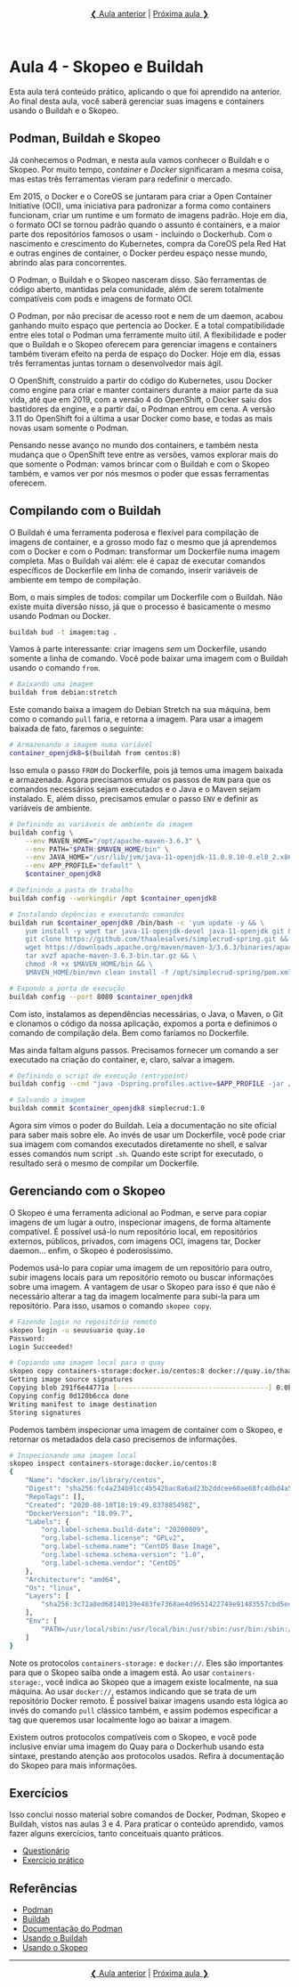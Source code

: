 <p align="center"><a href="../aula03">❮ Aula anterior</a> | <a href="../aula05">Próxima aula ❯</a></p>
<br/>

# Aula 4 - Skopeo e Buildah
Esta aula terá conteúdo prático, aplicando o que foi aprendido na anterior. Ao final desta aula, você saberá gerenciar suas imagens e containers usando o Buildah e o Skopeo.

## Podman, Buildah e Skopeo
Já conhecemos o Podman, e nesta aula vamos conhecer o Buildah e o Skopeo. Por muito tempo, *container* e *Docker* significaram a mesma coisa, mas estas três ferramentas vieram para redefinir o mercado. 

Em 2015, o Docker e o CoreOS se juntaram para criar a Open Container Initiative (OCI), uma iniciativa para padronizar a forma como containers funcionam, criar um runtime e um formato de imagens padrão. Hoje em dia, o formato OCI se tornou padrão quando o assunto é containers, e a maior parte dos repositórios famosos o usam - incluindo o Dockerhub. Com o nascimento e crescimento do Kubernetes, compra da CoreOS pela Red Hat e outras engines de container, o Docker perdeu espaço nesse mundo, abrindo alas para concorrentes. 

O Podman, o Buildah e o Skopeo nasceram disso. São ferramentas de código aberto, mantidas pela comunidade, além de serem totalmente compatíveis com pods e imagens de formato OCI. 

O Podman, por não precisar de acesso root e nem de um daemon, acabou ganhando muito espaço que pertencia ao Docker. E a total compatibilidade entre eles total o Podman uma ferramente muito útil. A flexibilidade e poder que o Buildah e o Skopeo oferecem para gerenciar imagens e containers também tiveram efeito na perda de espaço do Docker. Hoje em dia, essas três ferramentas juntas tornam o desenvolvedor mais ágil. 

O OpenShift, construído a partir do código do Kubernetes, usou Docker como engine para criar e manter containers durante a maior parte da sua vida, até que em 2019, com a versão 4 do OpenShift, o Docker saiu dos bastidores da engine, e a partir daí, o Podman entrou em cena. A versão 3.11 do OpenShift foi a última a usar Docker como base, e todas as mais novas usam somente o Podman. 

Pensando nesse avanço no mundo dos containers, e também nesta mudança que o OpenShift teve entre as versões, vamos explorar mais do que somente o Podman: vamos brincar com o Buildah e com o Skopeo também, e vamos ver por nós mesmos o poder que essas ferramentas oferecem.

## Compilando com o Buildah
O Buildah é uma ferramenta poderosa e flexível para compilação de imagens de container, e a grosso modo faz o mesmo que já aprendemos com o Docker e com o Podman: transformar um Dockerfile numa imagem completa. Mas o Buildah vai além: ele é capaz de executar comandos específicos de Dockerfile em linha de comando, inserir variáveis de ambiente em tempo de compilação.

Bom, o mais simples de todos: compilar um Dockerfile com o Buildah. Não existe muita diversão nisso, já que o processo é basicamente o mesmo usando Podman ou Docker.

```bash
buildah bud -t imagem:tag .
```

Vamos à parte interessante: criar imagens *sem* um Dockerfile, usando somente a linha de comando. Você pode baixar uma imagem com o Buildah usando o comando `from`.

```bash
# Baixando uma imagem
buildah from debian:stretch
```

Este comando baixa a imagem do Debian Stretch na sua máquina, bem como o comando `pull` faria, e retorna a imagem. Para usar a imagem baixada de fato, faremos o seguinte:

```bash
# Armazenando a imagem numa variável
container_openjdk8=$(buildah from centos:8)
```

Isso emula o passo `FROM` do Dockerfile, pois já temos uma imagem baixada e armazenada. Agora precisamos emular os passos de `RUN` para que os comandos necessários sejam executados e o Java e o Maven sejam instalado. E, além disso, precisamos emular o passo `ENV` e definir as variáveis de ambiente.

```bash
# Definindo as variáveis de ambiente da imagem
buildah config \
    --env MAVEN_HOME="/opt/apache-maven-3.6.3" \
    --env PATH="$PATH:$MAVEN_HOME/bin" \
    --env JAVA_HOME="/usr/lib/jvm/java-11-openjdk-11.0.8.10-0.el8_2.x86_64" \
    --env APP_PROFILE="default" \
    $container_openjdk8

# Definindo a pasta de trabalho
buildah config --workingdir /opt $container_openjdk8

# Instalando depências e executando comandos
buildah run $container_openjdk8 /bin/bash -c 'yum update -y && \
    yum install -y wget tar java-11-openjdk-devel java-11-openjdk git && \
    git clone https://github.com/thaalesalves/simplecrud-spring.git && \
    wget https://downloads.apache.org/maven/maven-3/3.6.3/binaries/apache-maven-3.6.3-bin.tar.gz && \
    tar xvzf apache-maven-3.6.3-bin.tar.gz && \
    chmod -R +x $MAVEN_HOME/bin && \
    $MAVEN_HOME/bin/mvn clean install -f /opt/simplecrud-spring/pom.xml'

# Expondo a porta de execução
buildah config --port 8080 $container_openjdk8
```

Com isto, instalamos as dependências necessárias, o Java, o Maven, o Git e clonamos o código da nossa aplicação, expomos a porta e definimos o comando de compilação dela. Bem como faríamos no Dockerfile. 

Mas ainda faltam alguns passos. Precisamos fornecer um comando a ser executado na criação do container, e, claro, salvar a imagem.

```bash
# Definindo o script de execução (entrypoint)
buildah config --cmd "java -Dspring.profiles.active=$APP_PROFILE -jar /opt/simplecrud-spring/target/simplecrud-0.0.1-SNAPSHOT.jar" $container_openjdk8

# Salvando a imagem
buildah commit $container_openjdk8 simplecrud:1.0
```

Agora sim vimos o poder do Buildah. Leia a documentação no site oficial para saber mais sobre ele. Ao invés de usar um Dockerfile, você pode criar sua imagem com comandos executados diretamente no shell, e salvar esses comandos num script `.sh`. Quando este script for executado, o resultado será o mesmo de compilar um Dockerfile.

## Gerenciando com o Skopeo
O Skopeo é uma ferramenta adicional ao Podman, e serve para copiar imagens de um lugar a outro, inspecionar imagens, de forma altamente compatível. É possível usá-lo num repositório local, em repositórios externos, públicos, privados, com imagens OCI, imagens tar, Docker daemon... enfim, o Skopeo é poderosíssimo. 

Podemos usá-lo para copiar uma imagem de um repositório para outro, subir imagens locais para um repositório remoto ou buscar informações sobre uma imagem. A vantagem de usar o Skopeo para isso é que não é necessário alterar a tag da imagem localmente para subi-la para um repositório. Para isso, usamos o comando `skopeo copy`.

```bash
# Fazendo login no repositório remoto
skopeo login -u seuusuario quay.io
Password: 
Login Succeeded!

# Copiando uma imagem local para o quay
skopeo copy containers-storage:docker.io/centos:8 docker://quay.io/thaalesalves/centos-novo:8
Getting image source signatures
Copying blob 291f6e44771a [--------------------------------------] 0.0b / 0.0b
Copying config 0d120b6cca done  
Writing manifest to image destination
Storing signatures
```

Podemos também inspecionar uma imagem de container com o Skopeo, e retornar os metadados dela caso precisemos de informações.

```bash
# Inspecionando uma imagem local
skopeo inspect containers-storage:docker.io/centos:8
{
    "Name": "docker.io/library/centos",
    "Digest": "sha256:fc4a234b91cc4b542bac8a6ad23b2ddcee60ae68fc4dbd4a52efb5f1b0baad71",
    "RepoTags": [],
    "Created": "2020-08-10T18:19:49.837885498Z",
    "DockerVersion": "18.09.7",
    "Labels": {
        "org.label-schema.build-date": "20200809",
        "org.label-schema.license": "GPLv2",
        "org.label-schema.name": "CentOS Base Image",
        "org.label-schema.schema-version": "1.0",
        "org.label-schema.vendor": "CentOS"
    },
    "Architecture": "amd64",
    "Os": "linux",
    "Layers": [
        "sha256:3c72a8ed68140139e483fe7368ae4d9651422749e91483557cbd5ecf99a96110"
    ],
    "Env": [
        "PATH=/usr/local/sbin:/usr/local/bin:/usr/sbin:/usr/bin:/sbin:/bin"
    ]
}
```

Note os protocolos `containers-storage:` e `docker://`. Eles são importantes para que o Skopeo saiba onde a imagem está. Ao usar `containers-storage:`, você indica ao Skopeo que a imagem existe localmente, na sua máquina. Ao usar `docker://`, estamos indicando que se trata de um repositório Docker remoto. É possível baixar imagens usando esta lógica ao invés do comando `pull` clássico também, e assim podemos especificar a tag que queremos usar localmente logo ao baixar a imagem.

Existem outros protocolos compatíveis com o Skopeo, e você pode inclusive enviar uma imagem do Quay para o Dockerhub usando esta sintaxe, prestando atenção aos protocolos usados. Refira à documentação do Skopeo para mais informações. 

## Exercícios
Isso conclui nosso material sobre comandos de Docker, Podman, Skopeo e Buildah, vistos nas aulas 3 e 4. Para praticar o conteúdo aprendido, vamos fazer alguns exercícios, tanto conceituais quanto práticos. 

* [Questionário](questionario.md)
* [Exercício prático](exercicio-pratico.md)

## Referências
* [Podman](https://podman.io/)
* [Buildah](https://buildah.io/)
* [Documentação do Podman](http://docs.podman.io/en/latest/)
* [Usando o Buildah](https://www.redhat.com/sysadmin/building-buildah)
* [Usando o Skopeo](https://www.redhat.com/pt-br/blog/skopeo-copy-rescue)

---
<p align="center"><a href="../aula03">❮ Aula anterior</a> | <a href="../aula05">Próxima aula ❯</a></p>